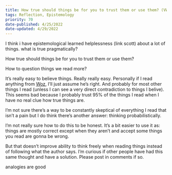 ```yaml
---
title: How true should things be for you to trust them or use them? (VWIP)
tags: Reflection, Epistemology
priority: 70
date-published: 4/25/2022
date-updated: 4/29/2022
---
```


I think i have epistemological learned helplessness (link scott) about a lot of things. what is true pragmatically?

How true should things be for you to trust them or use them?

How to question things we read more?

It’s really easy to believe things. Really really easy. Personally if I read anything from [Woz](https://supermemo.guru/wiki/Piotr_Wozniak), I’ll just assume he’s right. And probably for most other things I read (unless I can see a very direct contradiction to things I belive). This seems bad because I probably trust 95% of the things I read when I have no real clue how true things are.

I’m not sure there’s a way to be constantly skeptical of everything I read that isn’t a pain but I do think there’s another answer: thinking probabilistically.

I’m not really sure how to do this to be honest. It’s a bit easier to use it as: things are mostly correct except when they aren’t and accept some things you read are gonna be wrong.

But that doesn’t improve ability to think freely when reading things instead of following what the author says. I’m curious if other people have had this same thought and have a solution. Please post in comments if so.



analogies are good